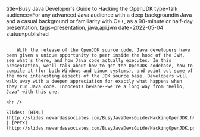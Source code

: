 title=Busy Java Developer's Guide to Hacking the OpenJDK
type=talk
audience=For any advanced Java audience with a deep backgroundin Java and a casual background or familiarity with C++, as a 90-minute or half-day presentation.
tags=presentation, java,api,jvm
date=2022-05-04
status=published
~~~~~~

    With the release of the OpenJDK source code, Java developers have been given a unique opportunity to peer inside the hood of the JVM, see what's there, and how Java code actually executes. In this presentation, we'll talk about how to get the OpenJDK codebase, how to compile it (for both Windows and Linux systems), and point out some of the more interesting aspects of the JDK source base. Developers will walk away with a deeper appreciation for exactly what happens when they run Java code. Innocents beware--we're a long way from "Hello, Java" with this one.
    
<hr />

Slides: [HTML](http://slides.newardassociates.com/BusyJavaDevsGuide/HackingOpenJDK.html) | [PPTX](http://slides.newardassociates.com/BusyJavaDevsGuide/HackingOpenJDK.pptx)

